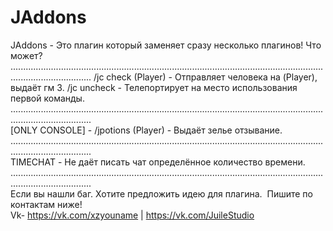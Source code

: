# JAddons
JAddons - Это плагин который заменяет сразу несколько плагинов!  Что может? ............................................................................................................................................................ 
/jc check (Player) - Отправляет человека на (Player), выдаёт гм 3. 
/jc uncheck - Телепортирует на место использования первой команды.       ............................................................................................................................................................  
[ONLY CONSOLE] - 
/jpotions (Player) - Выдаёт зелье отзывание.    ............................................................................................................................................................   
TIMECHAT - Не даёт писать чат определённое количество времени.   ............................................................................................................................................................   
Если вы нашли баг. 
Хотите предложить идею для плагина.  
Пишите по контактам ниже!  
Vk- https://vk.com/xzyouname | https://vk.com/JuileStudio

